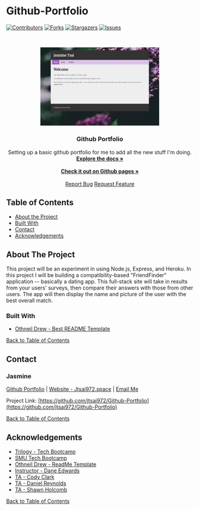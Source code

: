 # Github-Portfolio

<!--# Github-Portfolio
Setting up a basic github portfolio for me to add all the new stuff I'm doing. -->


[![Contributors][contributors-shield]][contributors-url]
[![Forks][forks-shield]][forks-url]
[![Stargazers][stars-shield]][stars-url]
[![Issues][issues-shield]][issues-url]

<!-- PROJECT LOGO -->
<br />
<p align="center">
  <a href="https://jtsai972.github.io/Github-Portfolio/">
  <img src="https://raw.githubusercontent.com/jtsai972/Github-Portfolio/master/assets/images/Portfolio-SS-2019-10-19-v02.png" width="320">
  </a>

  <h3 align="center">Github Portfolio</h3>

  <p align="center">
    Setting up a basic github portfolio for me to add all the new stuff I'm doing.
    <br />
    <a href="https://github.com/jtsai972/Github-Portfolio"><strong>Explore the docs »</strong></a>
    <br />
    <br />
    <a href="https://jtsai972.github.io/Github-Portfolio/"><strong>Check it out on Github pages »</strong></a>
    <br />
    <br />
    <a href="https://github.com/jtsai972/Github-Portfolio/issues">Report Bug</a>
    <a href="https://github.com/jtsai972/Github-Portfolio/issues">Request Feature</a>
  </p>
</p>



<!-- TABLE OF CONTENTS -->
## Table of Contents

* [About the Project](#about-the-project)
* [Built With](#built-with)
* [Contact](#contact)
* [Acknowledgements](#acknowledgements)


<!-- ABOUT THE PROJECT -->
## About The Project

This project will be an experiment in using Node.js, Express, and Heroku. In this project I will be building a compatibility-based "FriendFinder" application -- basically a dating app. This full-stack site will take in results from your users' surveys, then compare their answers with those from other users. The app will then display the name and picture of the user with the best overall match.

### Built With
 * [Othneil Drew - Best README Template](https://github.com/othneildrew/Best-README-Template)
 
 
 [Back to Table of Contents](#table-of-contents)

<!-- CONTACT -->
## Contact

### Jasmine 
[Github Portfolio](https://jtsai972.github.io/Github-Portfolio/) | [Website - Jtsai972.space](jtsai972.space) | [Email Me](jtsai972@gmail.com)

Project Link: [https://github.com/jtsai972/Github-Portfolio](https://github.com/jtsai972/Github-Portfolio)

[Back to Table of Contents](#table-of-contents)

<!-- ACKNOWLEDGEMENTS -->
## Acknowledgements

* [Trilogy - Tech Bootcamp](https://www.trilogyed.com/)
* [SMU Tech Bootcamp](https://techbootcamps.smu.edu/)
* [Othneil Drew - ReadMe Template](https://github.com/othneildrew/)
* [Instructor - Dane Edwards](https://github.com/daneedw)
* [TA - Cody Clark](https://codyevanclark.com/)
* [TA - Daniel Reynolds](https://github.com/kirplink)
* [TA - Shawn Holcomb](https://github.com/shawnholcomb)

[Back to Table of Contents](#table-of-contents)

<!-- MARKDOWN LINKS & IMAGES -->
<!-- https://www.markdownguide.org/basic-syntax/#reference-style-links -->
[contributors-shield]: https://img.shields.io/github/contributors/jtsai972/Github-Portfolio.svg?style=flat-square
[contributors-url]: https://github.com/jtsai972/Github-Portfolio/graphs/contributors
[forks-shield]: https://img.shields.io/github/forks/jtsai972/Github-Portfolio.svg?style=flat-square
[forks-url]: https://github.com/jtsai972/Github-Portfolio/network/members
[stars-shield]: https://img.shields.io/github/stars/jtsai972/Github-Portfolio.svg?style=flat-square
[stars-url]: https://github.com/jtsai972/Github-Portfolio/stargazers
[issues-shield]: https://img.shields.io/github/issues/jtsai972/Github-Portfolio.svg?style=flat-square
[issues-url]: https://github.com/jtsai972/Github-Portfolio/issues
